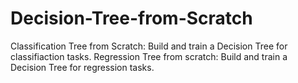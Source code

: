 # Decision-Tree-from-Scratch

Classification Tree from Scratch: Build and train a Decision Tree for classifiaction tasks.
Regression Tree from scratch: Build and train a Decision Tree for regression tasks.
